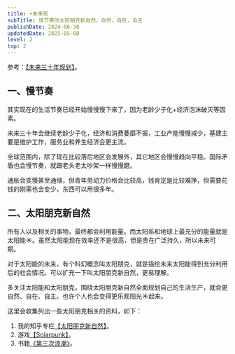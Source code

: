 ```yaml
---
title: ☀️未来观
subTitle: 慢节奏的太阳朋克新自然，自然，自在，自主
publishDate: 2024-06-30
updatedDate: 2025-05-08
level: 2
top: 2
---
```


参考：[【未来三十年规划】](/life/未来三十年规划)。

## 一、慢节奏

其实现在的生活节奏已经开始慢慢慢下来了，因为老龄少子化+经济泡沫破灭等因素。

未来三十年会继续老龄少子化，经济和消费萎靡不振，工业产能慢慢减少，基建主要是维护工作，服务业和养生经济会更主流。

全球范围内，除了现在比较落后地区会发展外，其它地区会慢慢趋向平稳。国际矛盾也会慢节奏，就跟老头老太吵架一样慢慢磨。

通胀会变慢甚至通缩，但青年劳动力价格会比较高，钱肯定是比较难挣，但需要花钱的刚需也会变少，东西可以用很多年。

## 二、太阳朋克新自然

所有人以及相关的事物，最终都会利用能量。而太阳系和地球上最充分的能量就是太阳能☀️。虽然太阳能现在效率还不是很高，但是贵在广泛持久，所以未来可期。

对于太阳能的未来，有个科幻概念叫太阳朋克，就是描绘未来太阳能得到充分利用后的社会情况。可以扩充一下叫太阳朋克新自然，更易理解。

多关注太阳能和太阳朋克，围绕太阳朋克新自然全面规划自己的生活生产，就会更自然、自在、自主。也许个人也会变得更乐观阳光☀️起来。

这里会收集列出一些太阳朋克相关的资料，如下：

1. 我的知乎专栏[【太阳朋克新自然】](https://www.zhihu.com/column/c_1465779376176082945)。
2. 游戏[【Solarpunk】](https://store.steampowered.com/app/1805110/Solarpunk/)。
3. 书籍[《第三次浪潮》](https://book.douban.com/subject/27609837/)。
